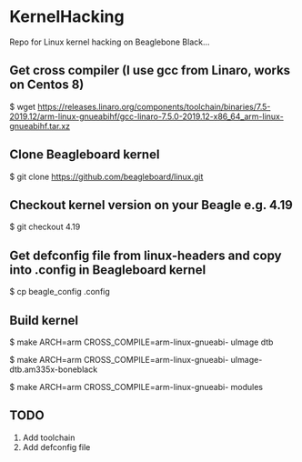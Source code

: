 # KernelHacking
Repo for Linux kernel hacking on Beaglebone Black...

## Get cross compiler (I use gcc from Linaro, works on Centos 8)
$ wget https://releases.linaro.org/components/toolchain/binaries/7.5-2019.12/arm-linux-gnueabihf/gcc-linaro-7.5.0-2019.12-x86_64_arm-linux-gnueabihf.tar.xz

## Clone Beagleboard kernel
$ git clone https://github.com/beagleboard/linux.git

## Checkout kernel version on your Beagle e.g. 4.19
$ git checkout 4.19

## Get defconfig file from linux-headers and copy into .config in Beagleboard kernel
$ cp beagle_config .config

## Build kernel

$ make ARCH=arm CROSS_COMPILE=arm-linux-gnueabi- uImage dtb

$ make ARCH=arm CROSS_COMPILE=arm-linux-gnueabi- uImage-dtb.am335x-boneblack

$ make ARCH=arm CROSS_COMPILE=arm-linux-gnueabi- modules


## TODO
1. Add toolchain
2. Add defconfig file
